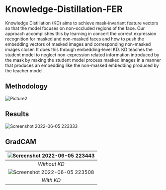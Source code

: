 # Knowledge-Distillation-FER

Knowledge Distillation (KD) aims to achieve mask-invariant feature vectors so that the model focuses on non-occluded regions of the face. Our approach accomplishes this by learning in concert the correct expression recognition for masked and non-masked faces and how to push the embedding vectors of masked images and corresponding non-masked images closer. It does this through embedding-level KD. KD teaches the student model to neglect non-expression related information introduced by the mask by making the student model process masked images in a manner that produces an embedding like the non-masked embedding produced by the teacher model. <br/>
  
  ## Methodology
  ![Picture2](https://user-images.githubusercontent.com/64302305/172061740-c99419e5-0361-405f-81f8-6d37c28ef20e.jpg)

## Results
![Screenshot 2022-06-05 223333](https://user-images.githubusercontent.com/64302305/172061773-b8228373-f21d-47a8-b668-c800b2fe3486.jpg)

## GradCAM
|![Screenshot 2022-06-05 223443](https://user-images.githubusercontent.com/64302305/172061929-fabfdf30-f88f-4212-afdb-18ada586ef6c.jpg)|
|:--:| 
| *Without KD* |
|![Screenshot 2022-06-05 223508](https://user-images.githubusercontent.com/64302305/172061887-33746d57-07b3-4521-8f1d-3c41ad080f22.jpg)|
| *With KD* |
